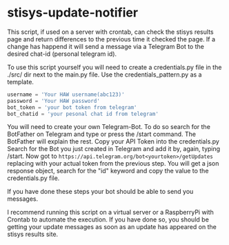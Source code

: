# stisys-update-notifier
This script, if used on a server with crontab, can check the stisys results page and return differences to the previous time it checked the page. If a change has happend it will send a message via a Telegram Bot to the desired chat-id (personal telegram id). 

To use this script yourself you will need to create a credentials.py file in the ./src/ dir next to the main.py file. Use the credentials_pattern.py as a template.

```python
username = 'Your HAW username(abc123)'
password = 'Your HAW password'
bot_token = 'your bot token from telegram'
bot_chatid = 'your pesonal chat id from telegram'
```

You will need to create your own Telegram-Bot.
To do so search for the BotFather on Telegram and type or press the /start command. The BotFather will explain the rest. Copy your API Token into the credentials.py 
Search for the Bot you just created in Telegram and add it by, again, typing /start.
Now got to ```https://api.telegram.org/bot<yourtoken>/getUpdates ``` replacing <yourtoken> with your actual token from the previous step.
You will get a json response object, search for the "id" keyword and copy the value to the credentials.py file.

If you have done these steps your bot should be able to send you messages.

I recommend running this script on a virtual server or a RaspberryPi with Crontab to automate the execution. If you have done so, you should be getting your update messages as soon as an update has appeared on the stisys results site.
